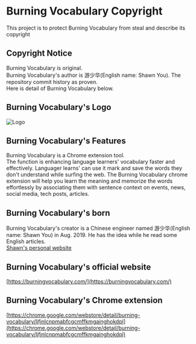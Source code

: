 # Burning Vocabulary Copyright
This project is to protect Burning Vocabulary from steal and describe its copyright

## Copyright Notice
Burning Vocabulary is original.  
Burning Vocabulary's author is 游少华(English name: Shawn You). 
The repository commit history as proven.  
Here is detail of Burning Vocabulary below.

## Burning Vocabulary's Logo
![Logo](https://burningvocabulary.com/favicon.png)


## Burning Vocabulary's Features
Burning Vocabulary is a Chrome extension tool.   
The function is enhancing language learners' vocabulary faster and effectively. Languager learns' can use it mark and save the words they don't understand while surfing the web. The Burning Vocabulary chrome extension will help you learn the meaning and memorize the words effortlessly by associating them with sentence context on events, news, social media, tech posts, articles.

## Burning Vocabulary's born
Burning Vocabulary's creator is a Chinese engineer named 游少华(English name: Shawn You) in Aug. 2019. He has the idea while he read some English articles.    
[Shawn's personal website](https://youshaohua.com/)

## Burning Vocabulary's official website
[https://burningvocabulary.com/](https://burningvocabulary.com/)  

## Burning Vocabulary's Chrome extension
[https://chrome.google.com/webstore/detail/burning-vocabulary/ljfjnlcnpmabfcgcmffkmgainghokdpl](https://chrome.google.com/webstore/detail/burning-vocabulary/ljfjnlcnpmabfcgcmffkmgainghokdpl)



